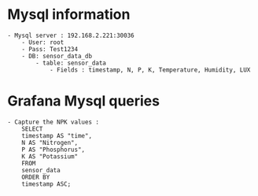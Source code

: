 # Mysql information
    - Mysql server : 192.168.2.221:30036
        - User: root
        - Pass: Test1234
        - DB: sensor_data_db
            - table: sensor_data
                - Fields : timestamp, N, P, K, Temperature, Humidity, LUX
        
# Grafana Mysql queries
    - Capture the NPK values : 
        SELECT
        timestamp AS "time",
        N AS "Nitrogen",
        P AS "Phosphorus",
        K AS "Potassium"
        FROM
        sensor_data
        ORDER BY
        timestamp ASC;
        